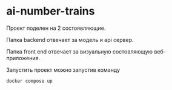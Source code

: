 # ai-number-trains

Проект поделен на 2 состоявляющие.

Папка backend отвечает за модель и api сервер.

Папка front end отвечает за визуальную состовляющую веб-приложения.

Запустить проект можно запустив команду
```bash
docker compose up
```
